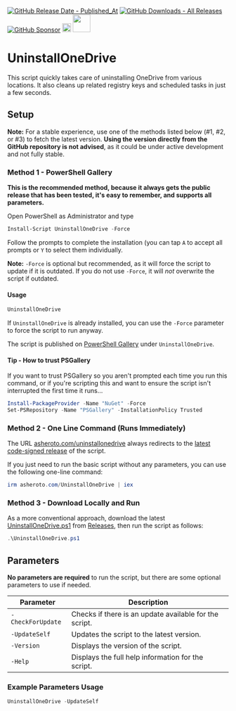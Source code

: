 [![GitHub Release Date - Published_At](https://img.shields.io/github/release-date/asheroto/UninstallOneDrive)](https://github.com/asheroto/UninstallOneDrive/releases)
[![GitHub Downloads - All Releases](https://img.shields.io/github/downloads/asheroto/UninstallOneDrive/total)](https://github.com/asheroto/UninstallOneDrive/releases)
[![GitHub Sponsor](https://img.shields.io/github/sponsors/asheroto?label=Sponsor&logo=GitHub)](https://github.com/sponsors/asheroto?frequency=one-time&sponsor=asheroto)
<a href="https://ko-fi.com/asheroto"><img src="https://ko-fi.com/img/githubbutton_sm.svg" alt="Ko-Fi Button" height="20px"></a>
<a href="https://www.buymeacoffee.com/asheroto"><img src="https://img.buymeacoffee.com/button-api/?text=Buy me a coffee&emoji=&slug=seb6596&button_colour=FFDD00&font_colour=000000&font_family=Lato&outline_colour=000000&coffee_colour=ffffff](https://img.buymeacoffee.com/button-api/?text=Buy%20me%20a%20coffee&emoji=&slug=asheroto&button_colour=FFDD00&font_colour=000000&font_family=Lato&outline_colour=000000&coffee_colour=ffffff)" height="40px"></a>

# UninstallOneDrive

This script quickly takes care of uninstalling OneDrive from various locations. It also cleans up related registry keys and scheduled tasks in just a few seconds.

## Setup

**Note:** For a stable experience, use one of the methods listed below (#1, #2, or #3) to fetch the latest version. **Using the version directly from the GitHub repository is not advised**, as it could be under active development and not fully stable.

### Method 1 - PowerShell Gallery

**This is the recommended method, because it always gets the public release that has been tested, it's easy to remember, and supports all parameters.**

Open PowerShell as Administrator and type

```powershell
Install-Script UninstallOneDrive -Force
```

Follow the prompts to complete the installation (you can tap `A` to accept all prompts or `Y` to select them individually.

**Note:** `-Force` is optional but recommended, as it will force the script to update if it is outdated. If you do not use `-Force`, it will _not_ overwrite the script if outdated.

#### Usage

```powershell
UninstallOneDrive
```

If `UninstallOneDrive` is already installed, you can use the `-Force` parameter to force the script to run anyway.

The script is published on [PowerShell Gallery](https://www.powershellgallery.com/packages/UninstallOneDrive) under `UninstallOneDrive`.

#### Tip - How to trust PSGallery

If you want to trust PSGallery so you aren't prompted each time you run this command, or if you're scripting this and want to ensure the script isn't interrupted the first time it runs...

```powershell
Install-PackageProvider -Name "NuGet" -Force
Set-PSRepository -Name "PSGallery" -InstallationPolicy Trusted
```

### Method 2 - One Line Command (Runs Immediately)

The URL [asheroto.com/uninstallonedrive](https://asheroto.com/uninstallonedrive) always redirects to the [latest code-signed release](https://github.com/asheroto/UninstallOneDrive/releases/latest/download/UninstallOneDrive.ps1) of the script.

If you just need to run the basic script without any parameters, you can use the following one-line command:

```powershell
irm asheroto.com/UninstallOneDrive | iex
```

### Method 3 - Download Locally and Run

As a more conventional approach, download the latest [UninstallOneDrive.ps1](https://github.com/asheroto/UninstallOneDrive/releases/latest/download/UninstallOneDrive.ps1) from [Releases](https://github.com/asheroto/UninstallOneDrive/releases), then run the script as follows:

```powershell
.\UninstallOneDrive.ps1
```

## Parameters

**No parameters are required** to run the script, but there are some optional parameters to use if needed.

| Parameter         | Description                                            |
| ----------------- | ------------------------------------------------------ |
| `-CheckForUpdate` | Checks if there is an update available for the script. |
| `-UpdateSelf`     | Updates the script to the latest version.              |
| `-Version`        | Displays the version of the script.                    |
| `-Help`           | Displays the full help information for the script.     |

### Example Parameters Usage

```powershell
UninstallOneDrive -UpdateSelf
```